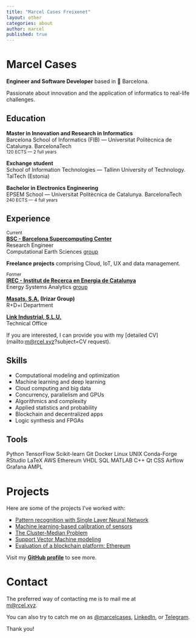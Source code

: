 ```yaml
---
title: "Marcel Cases Freixenet"
layout: other
categories: about
author: marcel
published: true
---
```


<h1 class="h1-first" id="about"> Marcel Cases </h1>

**Engineer and Software Developer** based in &#x1F4CD; Barcelona.

Passionate about innovation and the application of informatics to real-life challenges.

## Education

**Master in Innovation and Research in Informatics**  
Barcelona School of Informatics (FIB) — Universitat Politècnica de Catalunya. BarcelonaTech  
<sub>120 ECTS — 2 full years</sub>

**Exchange student**  
School of Information Technologies — Tallinn University of Technology. TalTech (Estonia)

**Bachelor in Electronics Engineering**  
EPSEM School — Universitat Politècnica de Catalunya. BarcelonaTech  
<sub>240 ECTS — 4 full years</sub>

## Experience

<sub>Current</sub>  
**[BSC - Barcelona Supercomputing Center](https://www.bsc.es/)**  
Research Engineer  
Computational Earth Sciences [group](https://www.bsc.es/discover-bsc/organisation/scientific-structure/computational-earth-sciences)

**Freelance projects** comprising Cloud, IoT, UX and data management.

<sub>Former</sub>  
**[IREC - Institut de Recerca en Energia de Catalunya](https://www.irec.cat/)**  
Energy Systems Analytics [group](https://www.irec.cat/research/group/energy-systems-analytics/)

**[Masats, S.A.](https://www.masats.es/en/) (Irizar Group)**  
R+D+i Department

**[Link Industrial, S.L.U.](https://www.linkindustrial.es/web/en/)**  
Technical Office

If you are interested, I can provide you with my [detailed CV](mailto:m@rcel.xyz?subject=CV request).

## Skills

<ul>
	<li style="list-style-type: square">
		Computational modeling and optimization
	</li>
	<li style="list-style-type: square">
		Machine learning and deep learning
	</li>
	<li style="list-style-type: square">
		Cloud computing and big data
	</li>
	<li style="list-style-type: square">
		Concurrency, parallelism and GPUs
	</li>
	<li style="list-style-type: square">
		Algorithmics and complexity
	</li>
	<li style="list-style-type: square">
		Applied statistics and probability
	</li>
	<li style="list-style-type: square">
		Blockchain and decentralized apps
	</li>
	<li style="list-style-type: square">
		Logic synthesis and FPGAs
	</li>
</ul>

## Tools
<span class="label">Python</span>
<span class="label">TensorFlow</span>
<span class="label">Scikit-learn</span>
<span class="label">Git</span>
<span class="label">Docker</span>
<span class="label">Linux</span>
<span class="label">UNIX</span>
<span class="label">Conda-Forge</span>
<span class="label">RStudio</span>
<span class="label">LaTeX</span>
<span class="label">AWS</span>
<span class="label">Ethereum</span>
<span class="label">VHDL</span>
<span class="label">SQL</span>
<span class="label">MATLAB</span>
<span class="label">C++</span>
<span class="label">Qt</span>
<span class="label">CSS</span>
<span class="label">Airflow</span>
<span class="label">Grafana</span>
<span class="label">AMPL</span>

# Projects
Here are some of the projects I've worked with:

<ul>
	<li style="list-style-type: square">
		<a href="https://github.com/marcelcases/pattern-recognition-neural-network">Pattern recognition with Single Layer Neural Network</a>
	</li>
	<li style="list-style-type: square">
		<a href="https://github.com/marcelcases/calibration-sensors-machine-learning">Machine learning-based calibration of sensors</a>
	</li>
	<li style="list-style-type: square">
		<a href="https://github.com/marcelcases/cluster-median-problem">The Cluster-Median Problem</a>
	</li>
	<li style="list-style-type: square">
		<a href="https://github.com/marcelcases/svm-model">Support Vector Machine modeling</a>
	</li>
	<li style="list-style-type: square">
		<a href="https://github.com/marcelcases/ethereum-evaluation">Evaluation of a blockchain platform: Ethereum</a>
	</li>
</ul>

Visit my **[GitHub profile](https://github.com/marcelcases)** to see more.

# Contact
The preferred way of contacting me is to mail me at    
<span class="special-link">[m@rcel.xyz]</span>.  

You can also try to catch me on <span class="icon-x"></span> as <span class="special-link">[@marcelcases]</span>, <span class="special-link">[LinkedIn]</span>, or <span class="special-link">[Telegram]</span>.    

[m@rcel.xyz]: mailto:m@rcel.xyz?subject=Contact
[@marcelcases]: https://x.com/marcelcases    
[Telegram]: tg://resolve?domain=marcelcases    
[LinkedIn]: https://www.linkedin.com/in/marcelcases    

Thank you!
